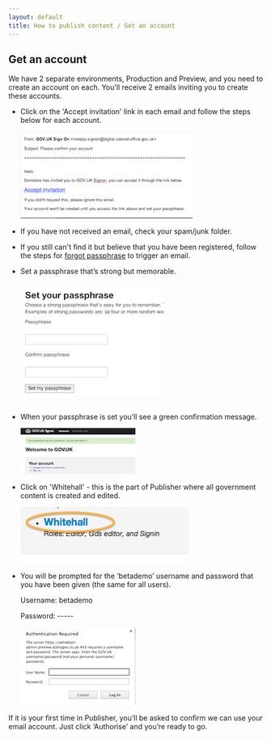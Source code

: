 ```yaml
---
layout: default
title: How to publish content / Get an account
---
```


## Get an account

We have 2 separate environments, Production and Preview, and you need to create an account on each. You'll receive 2 emails inviting you to create these accounts.

* Click on the 'Accept invitation' link in each email and follow the steps below for each account.

   ![Get an account](get-an-account.png)
   
* If you have not received an email, check your spam/junk folder. 
* If you still can't find it but believe that you have been registered, follow the steps for [forgot passphrase](http://alphagov.github.io/inside-government-admin-guide/your-account/forgot-your-passphrase.html) to trigger an email. 
* Set a passphrase that’s strong but memorable.

   ![Get an account 2](get-an-account-2.png)

* When your passphrase is set you’ll see a green confirmation message.

   ![Get an account 3](get-an-account-3.png)
   
* Click on 'Whitehall' - this is the part of Publisher where all government content is created and edited. 

   ![Get an account 4](get-an-account-4.png)
   
* You will be prompted for the ‘betademo’ username and password that you have been given (the same for all users).

   Username: betademo
   
   Password: -----

   ![Get an account 5](get-an-account-5.png)

If it is your first time in Publisher, you’ll be asked to confirm we can use your email account. Just click ‘Authorise’ and you’re ready to go.

